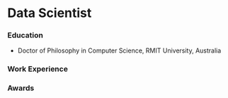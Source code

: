 # Data Scientist

### Education
- Doctor of Philosophy in Computer Science, RMIT University, Australia

### Work Experience

### Awards

